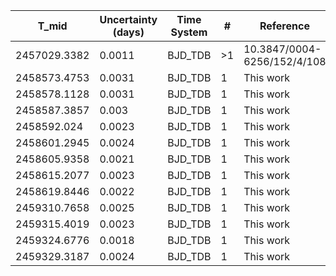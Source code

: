 |T_mid|Uncertainty (days)           |Time System|#                                            |Reference                           |
|-----|-----------------------------|-----------|---------------------------------------------|------------------------------------|
|2457029.3382|0.0011                       |BJD_TDB    |>1                                           |10.3847/0004-6256/152/4/108         |
|2458573.4753|0.0031                       |BJD_TDB    |1                                            |This work                           |
|2458578.1128|0.0031                       |BJD_TDB    |1                                            |This work                           |
|2458587.3857|0.003                        |BJD_TDB    |1                                            |This work                           |
|2458592.024|0.0023                       |BJD_TDB    |1                                            |This work                           |
|2458601.2945|0.0024                       |BJD_TDB    |1                                            |This work                           |
|2458605.9358|0.0021                       |BJD_TDB    |1                                            |This work                           |
|2458615.2077|0.0023                       |BJD_TDB    |1                                            |This work                           |
|2458619.8446|0.0022                       |BJD_TDB    |1                                            |This work                           |
|2459310.7658|0.0025                       |BJD_TDB    |1                                            |This work                           |
|2459315.4019|0.0023                       |BJD_TDB    |1                                            |This work                           |
|2459324.6776|0.0018                       |BJD_TDB    |1                                            |This work                           |
|2459329.3187|0.0024                       |BJD_TDB    |1                                            |This work                           |
